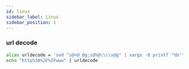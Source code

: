 ```yaml
---
id: linux
sidebar_label: Linux
sidebar_position: 1
---
```


### url decode
```bash
alias urldecode = 'sed "s@+@ @g;s@%@\\\\x@g" | xargs -0 printf "%b"'
echo "http%3A%2F%2Fwww" | urldecode
```
